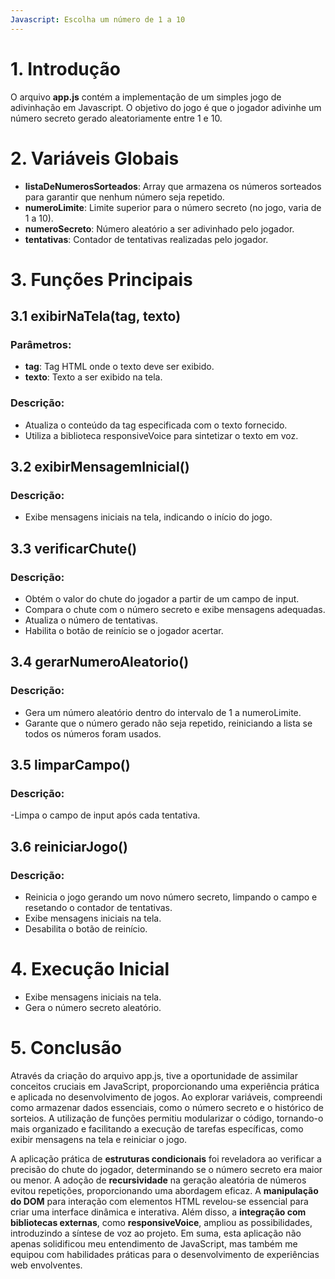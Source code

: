 ```yaml
---
Javascript: Escolha um número de 1 a 10
---
```


# 1. Introdução
O arquivo **app.js** contém a implementação de um simples jogo de
adivinhação em Javascript. O objetivo do jogo é que o jogador adivinhe um número secreto gerado aleatoriamente entre 1 e 10.

# 2. Variáveis Globais
- **listaDeNumerosSorteados**: Array que armazena os números sorteados para garantir que nenhum número seja repetido.
- **numeroLimite**: Limite superior para o número secreto (no jogo, varia de 1 a 10).
- **numeroSecreto**: Número aleatório a ser adivinhado pelo jogador.
- **tentativas**: Contador de tentativas realizadas pelo jogador.

# 3. Funções Principais

## 3.1 exibirNaTela(tag, texto)
### Parâmetros:
- **tag**: Tag HTML onde o texto deve ser exibido.
- **texto**: Texto a ser exibido na tela.

### Descrição:
- Atualiza o conteúdo da tag especificada com o texto fornecido.
- Utiliza a biblioteca responsiveVoice para sintetizar o texto em voz.

## 3.2 exibirMensagemInicial()
### Descrição:
- Exibe mensagens iniciais na tela, indicando o início do jogo.

## 3.3 verificarChute()
### Descrição:
- Obtém o valor do chute do jogador a partir de um campo de input.
- Compara o chute com o número secreto e exibe mensagens adequadas.
- Atualiza o número de tentativas.
- Habilita o botão de reinício se o jogador acertar.

## 3.4 gerarNumeroAleatorio()
### Descrição:
- Gera um número aleatório dentro do intervalo de 1 a numeroLimite.
- Garante que o número gerado não seja repetido, reiniciando a lista se todos os números foram usados.

## 3.5 limparCampo()
### Descrição:
-Limpa o campo de input após cada tentativa.

## 3.6 reiniciarJogo()
### Descrição:
- Reinicia o jogo gerando um novo número secreto, limpando o campo e resetando o contador de tentativas.
- Exibe mensagens iniciais na tela.
- Desabilita o botão de reinício.

# 4. Execução Inicial
- Exibe mensagens iniciais na tela.
- Gera o número secreto aleatório.

# 5. Conclusão
Através da criação do arquivo app.js, tive a oportunidade de assimilar conceitos cruciais em JavaScript, proporcionando uma experiência prática e aplicada no desenvolvimento de jogos. Ao explorar variáveis, compreendi como armazenar dados essenciais, como o número secreto e o histórico de sorteios. A utilização de funções permitiu modularizar o código, tornando-o mais organizado e facilitando a execução de tarefas específicas, como exibir mensagens na tela e reiniciar o jogo.

A aplicação prática de **estruturas condicionais** foi reveladora ao verificar a precisão do chute do jogador, determinando se o número secreto era maior ou menor. A adoção de **recursividade** na geração aleatória de números evitou repetições, proporcionando uma abordagem eficaz. A **manipulação do DOM** para interação com elementos HTML revelou-se essencial para criar uma interface dinâmica e interativa. Além disso, a **integração com bibliotecas externas**, como **responsiveVoice**, ampliou as possibilidades, introduzindo a síntese de voz ao projeto. Em suma, esta aplicação não apenas solidificou meu entendimento de JavaScript, mas também me equipou com habilidades práticas para o desenvolvimento de experiências web envolventes.